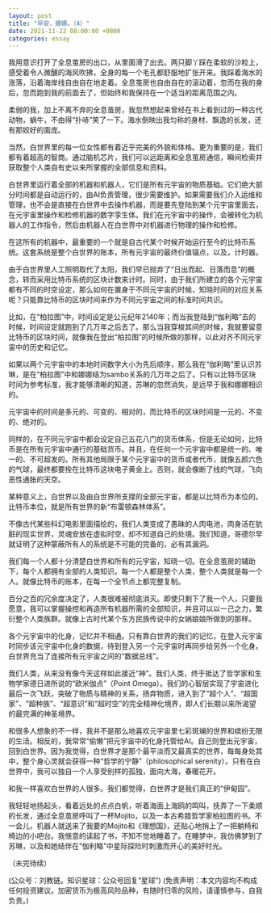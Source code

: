 ```yaml
---
layout: post
title: "早安，娜娜。（4）"
date: 2021-11-22 08:00:00 +0800
categories: essay
---
```


我用意识打开了全息茧房的出口，从里面滑了出去。两只脚丫踩在柔软的沙粒上，感受着令人微醺的海风吹拂，全身的每一个毛孔都舒服地扩张开来。我踩着海水的涨落，沿着海岸线自由自在地走着。全息茧房也自由自在的滚动着，忽而在我的身后，忽而跑到我的前面去了，但始终和我保持在一个适当的距离范围之内。

柔弱的我，加上不离不弃的全息茧房，我忽然想起来曾经在书上看到过的一种古代动物，蜗牛，不由得“扑哧”笑了一下。海水倒映出我匀称的身材、飘逸的长发，还有那姣好的面庞。

当然，白世界里的每一位女性都有着近乎完美的外貌和体格。更为重要的是，我们都有着超高的智商。通过脑机芯片，我们可以远距离和全息茧房通信，瞬间检索并获取整个人类自有史以来所掌握的全部信息和资料。

白世界里运行着全部的机器和机器人，它们是所有元宇宙的物质基础。它们绝大部分时间都是自动运行的，由AI负责管理，很少需要维护。如果需要我们介入运维和管理，也不会是直接在白世界中去操作机器，而是要先登陆到某个元宇宙里面去，在元宇宙里操作和检修机器的数字孪生体。我们在元宇宙中的操作，会被转化为机器人的工作指令，然后由机器人在白世界中对机器进行物理的操作和检修。

在这所有的机器中，最重要的一个就是自古代某个时候开始运行至今的比特币系统。这套系统是整个白世界的账本，所有元宇宙的最终价值锚点，以及，计时器。

由于白世界里人工照明取代了太阳，我们早已抛弃了“日出而起、日落而息”的概念，转而采用比特币系统的区块计数来计时。同时，由于我们所建立的各个元宇宙都有不同的时空设定，那么如何在置身于不同元宇宙的时候，知晓时间的对应关系呢？只能靠比特币的区块时间来作为不同元宇宙之间的标准时间共识。

比如，在“柏拉图”中，时间设定是公元纪年2140年；而当我登陆到“伽利略”去的时候，时间设定就跑到了几万年之后去了。那么当我穿梭其间的时候，我就要留意比特币的区块时间，就像我在登出“柏拉图”的时候所做的那样，以此对齐不同元宇宙中的历史和记忆。

如果以两个元宇宙中的本地时间数字大小为先后顺序，那么我在“伽利略”里认识苏琳，是在“柏拉图”中和娜娜结为sambo关系的几万年之后了。只有以比特币区块时间为参考标准，我才能够清晰的知道，苏琳的忽然消失，是远早于我和娜娜相识的。

元宇宙中的时间是多元的、可变的、相对的，而比特币的区块时间是一元的、不变的、绝对的。

同样的，在不同元宇宙中都会设定自己五花八门的货币体系，但是无论如何，比特币是在所有元宇宙中通行的基础货币。并且，在任何一个元宇宙中都是统一的、唯一的、不可超发的。所有其他局限于某个元宇宙中的货币或者代币，就像五颜六色的气球，最终都要拴在比特币这块电子黄金上。否则，就会像断了线的气球，飞向恶性通胀的天空。

某种意义上，白世界以及由白世界所支撑的全部元宇宙，都是以比特币为本位的。比特币本位，就是所有世界的新“布雷顿森林体系”。

不像古代某些科幻电影里面描绘的，我们人类变成了愚昧的人肉电池，肉身活在肮脏的现实世界，灵魂安放在虚拟时空，却不知道自己的处境。我们知道，哥德尔早就证明了这种蒙蔽所有人的系统是不可能的完备的，必有其漏洞。

我们每一个人都十分清楚白世界和所有的元宇宙，知晓一切。在全息茧房的辅助下，每个人都拥有全部的人类知识。每一个人都是整个人类，整个人类就是每一个人。就像比特币的账本，在每一个全节点上都完整复制。

百分之百的冗余度决定了，人类很难被彻底消灭。即使只剩下了我一个人，只要我愿意，我可以掌握操控和再造所有机器所需的全部知识，并且可以以一己之力，繁衍整个人类族群。就像上古时代某个东方民族传说中的女娲娘娘所做到的那样。

各个元宇宙中的化身，记忆并不相通。只有靠白世界的我们的记忆，在登入元宇宙时同步该元宇宙中化身的数据，待到登入另一个元宇宙时再同步给另外一个化身。白世界充当了连接所有元宇宙之间的“数据总线”。

我们人类，从来没有像今天这样如此接近“神”。我们人类，终于抵达了哲学家和生物学家德日进所说的“欧米伽点”（Point Omega）。我们的心智层实现了宇宙进化最后一次飞跃，突破了物质与精神的关系，扬弃物质，进入到了“超个人”、“超国家”、“超种族”、“超意识”和“超时空”的完全精神化境界，即人们长期以来所渴望的最完满的神圣境界。

和很多人想象的不一样，我并不是那么地喜欢元宇宙里七彩斑斓的世界和缤纷无限的生活。相反的，我常常“偷懒”把元宇宙中的化身托管给AI。自己则登出元宇宙，回到白世界。因为我觉得，白世界才是那个最平淡而又最真实的世界，每每身处其中，整个身心灵就会获得一种“哲学的宁静”（philosophical serenity）。只有在白世界中，我可以独自一个人享受别样的孤独，面向大海，春暖花开。

和我一样喜欢白世界的人很多。我们都觉得，白世界才是我们真正的“伊甸园”。

我轻轻地扬起头，看着远处的点点白帆，听着海面上海鸥的鸣叫，抚弄了一下柔顺的长发，通过全息茧房呼叫了一杯Mojito，以及一本古希腊哲学家柏拉图的书。不一会儿，机器人就送来了我要的Mojito和《理想国》，还贴心地捎上了一把躺椅和椅边的小吧台。我惬意的读起了书，不知不觉地睡着了。在睡梦中，我仿佛梦到了苏琳，以及和她结伴在“伽利略”中星际探险时刺激而开心的美好时光。

（未完待续）

(公众号：刘教链。知识星球：公众号回复“星球”)
(免责声明：本文内容均不构成任何投资建议。加密货币为极高风险品种，有随时归零的风险，请谨慎参与，自我负责。)
